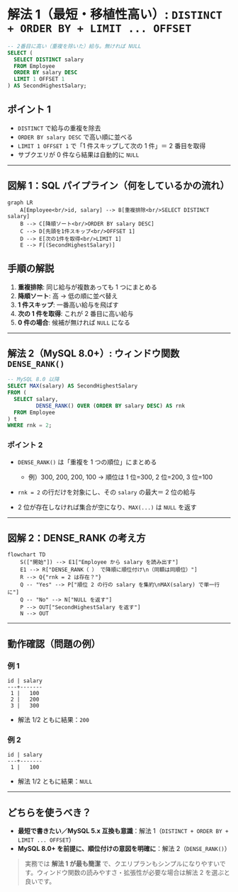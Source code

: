 # 解法 1（最短・移植性高い）: `DISTINCT + ORDER BY + LIMIT ... OFFSET`

```sql
-- 2番目に高い（重複を除いた）給与。無ければ NULL
SELECT (
  SELECT DISTINCT salary
  FROM Employee
  ORDER BY salary DESC
  LIMIT 1 OFFSET 1
) AS SecondHighestSalary;
```

## ポイント 1

- `DISTINCT` で給与の重複を除去
- `ORDER BY salary DESC` で高い順に並べる
- `LIMIT 1 OFFSET 1` で「1 件スキップして次の 1 件」＝ 2 番目を取得
- サブクエリが 0 件なら結果は自動的に `NULL`

---

## 図解 1：SQL パイプライン（何をしているかの流れ）

```mermaid
graph LR
    A[Employee<br/>id, salary] --> B[重複排除<br/>SELECT DISTINCT salary]
    B --> C[降順ソート<br/>ORDER BY salary DESC]
    C --> D[先頭を1件スキップ<br/>OFFSET 1]
    D --> E[次の1件を取得<br/>LIMIT 1]
    E --> F[(SecondHighestSalary)]
```

## 手順の解説

1. **重複排除**: 同じ給与が複数あっても 1 つにまとめる
2. **降順ソート**: 高 → 低の順に並べ替え
3. **1 件スキップ**: 一番高い給与を飛ばす
4. **次の 1 件を取得**: これが 2 番目に高い給与
5. **0 件の場合**: 候補が無ければ `NULL` になる

---

## 解法 2（MySQL 8.0+）: ウィンドウ関数 `DENSE_RANK()`

```sql
-- MySQL 8.0 以降
SELECT MAX(salary) AS SecondHighestSalary
FROM (
  SELECT salary,
         DENSE_RANK() OVER (ORDER BY salary DESC) AS rnk
  FROM Employee
) t
WHERE rnk = 2;
```

### ポイント 2

- `DENSE_RANK()` は「重複を 1 つの順位」にまとめる

  - 例）300, 200, 200, 100 → 順位は 1 位=300, 2 位=200, 3 位=100

- `rnk = 2` の行だけを対象にし、その `salary` の最大＝ 2 位の給与
- 2 位が存在しなければ集合が空になり、`MAX(...)` は `NULL` を返す

---

## 図解 2：DENSE_RANK の考え方

```mermaid
flowchart TD
    S(["開始"]) --> E1["Employee から salary を読み出す"]
    E1 --> R["DENSE_RANK（ ） で降順に順位付け\n（同額は同順位）"]
    R --> Q{"rnk = 2 は存在？"}
    Q -- "Yes" --> P["順位 2 の行の salary を集約\nMAX(salary) で単一行に"]
    Q -- "No" --> N["NULL を返す"]
    P --> OUT["SecondHighestSalary を返す"]
    N --> OUT
```

---

## 動作確認（問題の例）

### 例 1

```text
id | salary
---+-------
 1 |   100
 2 |   200
 3 |   300
```

- 解法 1/2 ともに結果：`200`

### 例 2

```text
id | salary
---+-------
 1 |   100
```

- 解法 1/2 ともに結果：`NULL`

---

## どちらを使うべき？

- **最短で書きたい／MySQL 5.x 互換も意識**：解法 1（`DISTINCT + ORDER BY + LIMIT ... OFFSET`）
- **MySQL 8.0+ を前提に、順位付けの意図を明確に**：解法 2（`DENSE_RANK()`）

> 実務では **解法 1 が最も簡潔** で、クエリプランもシンプルになりやすいです。ウィンドウ関数の読みやすさ・拡張性が必要な場合は解法 2 を選ぶと良いです。
